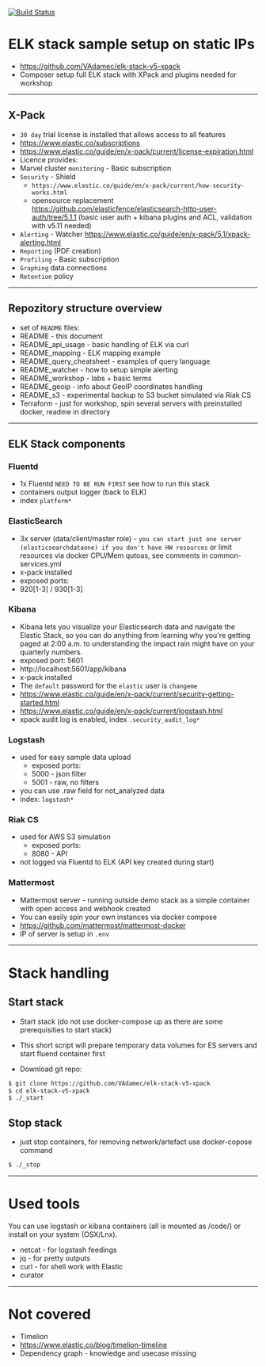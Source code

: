 [![Build Status](https://travis-ci.org/VAdamec/elk-stack-v5-xpack.svg?branch=master)](https://travis-ci.org/VAdamec/elk-stack-v5-xpack)

# ELK stack sample setup on static IPs
* https://github.com/VAdamec/elk-stack-v5-xpack 
* Composer setup full ELK stack with XPack and plugins needed for workshop

* * *

## X-Pack
* ```30 day``` trial license is installed that allows access to all features
 * https://www.elastic.co/subscriptions
 * https://www.elastic.co/guide/en/x-pack/current/license-expiration.html
  * Licence provides:
   * Marvel cluster ```monitoring``` - Basic subscription
   * ```Security``` - Shield
     * ```https://www.elastic.co/guide/en/x-pack/current/how-security-works.html```
     * opensource replacement https://github.com/elasticfence/elasticsearch-http-user-auth/tree/5.1.1 (basic user auth + kibana plugins and ACL, validation with v5.11 needed)
   * ```Alerting``` - Watcher https://www.elastic.co/guide/en/x-pack/5.1/xpack-alerting.html
   * ```Reporting``` (PDF creation)
   * ```Profiling``` - Basic subscription
   * ```Graphing``` data connections
   * ```Retention``` policy

* * *

## Repozitory structure overview
* set of ```README``` files:
 * README - this document
 * README_api_usage - basic handling of ELK via curl
 * README_mapping - ELK mapping example
 * README_query_cheatsheet - examples of query language
 * README_watcher - how to setup simple alerting
 * README_workshop - labs + basic terms
 * README_geoip - info about GeoIP coordinates handling
 * README_s3 - experimental backup to S3 bucket simulated via Riak CS
* Terraform - just for workshop, spin several servers with preinstalled docker, readme in directory

* * *

## ELK Stack components

### Fluentd
* 1x Fluentd ```NEED TO BE RUN FIRST``` see how to run this stack
 * containers output logger (back to ELK)
 * index ```platform*```

### ElasticSearch
* 3x server (data/client/master role) - ```you can start just one server (elasticsearchdataone) if you don't have HW resources``` or limit resources via docker CPU/Mem qutoas, see comments in common-services.yml
* x-pack installed
* exposed ports:
 * 920[1-3] / 930[1-3]

### Kibana
* Kibana lets you visualize your Elasticsearch data and navigate the Elastic Stack, so you can do anything from learning why you're getting paged at 2:00 a.m. to understanding the impact rain might have on your quarterly numbers.
 * exposed port: 5601
 * http://localhost:5601/app/kibana
 * x-pack installed
  * The ```default``` password for the ```elastic``` user is ```changeme```
  * https://www.elastic.co/guide/en/x-pack/current/security-getting-started.html
  * https://www.elastic.co/guide/en/x-pack/current/logstash.html
  * xpack audit log is enabled, index ```.security_audit_log*```

### Logstash
* used for easy sample data upload
  * exposed ports:
   * 5000 - json filter
   * 5001 - raw, no filters
 * you can use .raw field for not_analyzed data
 * index: ```logstash*```

### Riak CS
* used for AWS S3 simulation
  * exposed ports:
   * 8080 - API
* not logged via Fluentd to ELK (API key created during start)

### Mattermost
* Mattermost server - running outside demo stack as a simple container with open access and webhook created
 * You can easily spin your own instances via docker compose
 * https://github.com/mattermost/mattermost-docker
* IP of server is setup in ```.env```

* * *

# Stack handling

## Start stack
* Start stack (do not use docker-compose up as there are some prerequisities to start stack)
* This short script will prepare temporary data volumes for ES servers and start fluend container first

* Download git repo:

```bash
$ git clone https://github.com/VAdamec/elk-stack-v5-xpack 
$ cd elk-stack-v5-xpack
$ ./_start
```

## Stop stack
 * just stop containers, for removing network/artefact use docker-copose command

```bash
$ ./_stop
```

* * *

# Used tools
You can use logstash or kibana containers (all is mounted as /code/) or install on your system (OSX/Lnx).
* netcat - for logstash feedings
* jq - for pretty outputs
* curl - for shell work with Elastic
* curator

* * *

# Not covered
* Timelion
 * https://www.elastic.co/blog/timelion-timeline
* Dependency graph - knowledge and usecase missing
